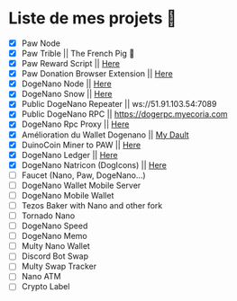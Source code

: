 # Liste de mes projets 🥳
- [X] Paw Node
- [X] Paw Trible || The French Pig 🐷
- [X] Paw Reward Script || [Here](https://github.com/MyEcoria/paw-node/blob/main/tribes-tools/rewardsInstall/install.py)
- [X] Paw Donation Browser Extension || [Here](https://github.com/MyEcoria/paw-donate)
- [X] DogeNano Node || [Here](https://explorer.dogenano.io/account/xdg_3trcizdrj8uck5f46onn3tomac7wgx5rfey7a1y5dp9q3dqyn6ccup688atx)
- [X] DogeNano Snow || [Here](https://github.com/MyEcoria/Snow)
- [X] Public DogeNano Repeater || ws://51.91.103.54:7089
- [X] Public DogeNano RPC || https://dogerpc.myecoria.com
- [X] DogeNano Rpc Proxy || [Here](https://github.com/MyEcoria/dogenano-rpc-proxy-balancer)
- [X] Amélioration du Wallet Dogenano || [My Dault](https://dault.myecoria.com)
- [X] DuinoCoin Miner to PAW || [Here](https://github.com/MyEcoria/dogenano-rpc-proxy-balancer)
- [X] DogeNano Ledger || [Here](https://dledger.myecoria.com)
- [X] DogeNano Natricon (DogIcons) || [Here](https://github.com/MyEcoria/PilouIcons)
- [ ] Faucet (Nano, Paw, DogeNano...)
- [ ] DogeNano Wallet Mobile Server
- [ ] DogeNano Mobile Wallet
- [ ] Tezos Baker with Nano and other fork
- [ ] Tornado Nano
- [ ] DogeNano Speed
- [ ] DogeNano Memo
- [ ] Multy Nano Wallet
- [ ] Discord Bot Swap
- [ ] Multy Swap Tracker
- [ ] Nano ATM
- [ ] Crypto Label
